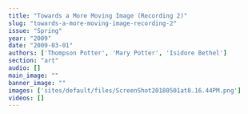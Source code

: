 ```yaml
---
title: "Towards a More Moving Image (Recording 2)"
slug: "towards-a-more-moving-image-recording-2"
issue: "Spring"
year: "2009"
date: "2009-03-01"
authors: ['Thompson Potter', 'Mary Potter', 'Isidore Bethel']
section: "art"
audio: []
main_image: ""
banner_image: ""
images: ['sites/default/files/ScreenShot20180501at8.16.44PM.png']
videos: []
---
```

